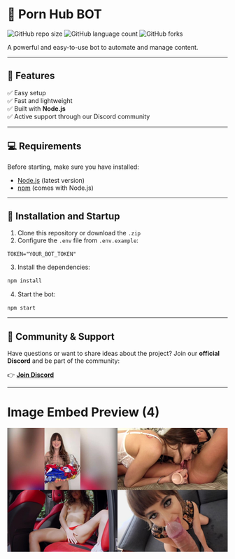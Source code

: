 # 🍑 Porn Hub BOT  

![GitHub repo size](https://img.shields.io/github/repo-size/tysaiwofc/pornhub-bot?style=for-the-badge)
![GitHub language count](https://img.shields.io/github/languages/count/tysaiwofc/pornhub-bot?style=for-the-badge)
![GitHub forks](https://img.shields.io/github/forks/tysaiwofc/pornhub-bot?style=for-the-badge)

A powerful and easy-to-use bot to automate and manage content.  

---

## 📌 Features
✅ Easy setup  
✅ Fast and lightweight  
✅ Built with **Node.js**  
✅ Active support through our Discord community  

---

## 💻 Requirements  

Before starting, make sure you have installed:  

- [Node.js](https://nodejs.org/) (latest version)  
- [npm](https://www.npmjs.com/) (comes with Node.js)  

---

## 🚀 Installation and Startup  

1. Clone this repository or download the `.zip`  
2. Configure the `.env` file from `.env.example`:  

```env
TOKEN="YOUR_BOT_TOKEN"
````

3. Install the dependencies:

```bash
npm install
```

4. Start the bot:

```bash
npm start
```

---

## 🤝 Community & Support

Have questions or want to share ideas about the project?
Join our **official Discord** and be part of the community:

👉 [**Join Discord**](https://discord.gg/d2wzVNjxGU)

---

# Image Embed Preview (4)

<div align="center">
  <img src="./images.png">
</div>
